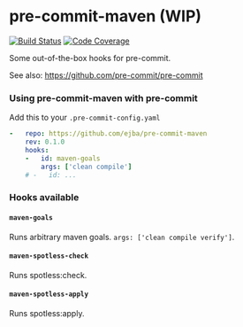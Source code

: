 pre-commit-maven (WIP)
================

[![Build Status](https://travis-ci.com/ejba/pre-commit-maven.svg?branch=main)](https://travis-ci.com/ejba/pre-commit-maven) [![Code Coverage](https://img.shields.io/codecov/c/github/ejba/pre-commit-maven/main.svg)](https://codecov.io/github/ejba/pre-commit-maven?branch=main)

Some out-of-the-box hooks for pre-commit.

See also: https://github.com/pre-commit/pre-commit


### Using pre-commit-maven with pre-commit

Add this to your `.pre-commit-config.yaml`

```yaml
-   repo: https://github.com/ejba/pre-commit-maven
    rev: 0.1.0
    hooks:
    -   id: maven-goals
        args: ['clean compile']
    # -   id: ...
```

### Hooks available

#### `maven-goals`
Runs arbitrary maven goals. `args: ['clean compile verify']`.

#### `maven-spotless-check`
Runs spotless:check.

#### `maven-spotless-apply`
Runs spotless:apply.
